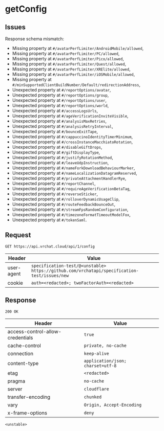 # getConfig

## Issues
Response schema mismatch:
* Missing property at ``#/avatarPerfLimiter/AndroidMobile/allowed``,
* Missing property at ``#/avatarPerfLimiter/PC/allowed``,
* Missing property at ``#/avatarPerfLimiter/Pico/allowed``,
* Missing property at ``#/avatarPerfLimiter/Quest/allowed``,
* Missing property at ``#/avatarPerfLimiter/XRElite/allowed``,
* Missing property at ``#/avatarPerfLimiter/iOSMobile/allowed``,
* Missing property at ``#/minSupportedClientBuildNumber/Default/redirectionAddress``,
* Unexpected property at ``#/reportOptions/avatar``,
* Unexpected property at ``#/reportOptions/group``,
* Unexpected property at ``#/reportOptions/user``,
* Unexpected property at ``#/reportOptions/world``,
* Unexpected property at ``#/accessLogsUrls``,
* Unexpected property at ``#/ageVerificationInviteVisible``,
* Unexpected property at ``#/analysisMaxRetries``,
* Unexpected property at ``#/analysisRetryInterval``,
* Unexpected property at ``#/bounceExitTape``,
* Unexpected property at ``#/cappuccinoIdentityTimerMinimum``,
* Unexpected property at ``#/crossInstanceMacchiatoRotation``,
* Unexpected property at ``#/disableGiftDrops``,
* Unexpected property at ``#/giftDisplayType``,
* Unexpected property at ``#/justifyRotationMethod``,
* Unexpected property at ``#/leaveUdpInstruction``,
* Unexpected property at ``#/nameForkDownloadBehaviourMarker``,
* Unexpected property at ``#/nameLocalizationDatagramReserved``,
* Unexpected property at ``#/privateAttachmentHandlerRye``,
* Unexpected property at ``#/reportChannel``,
* Unexpected property at ``#/requireAgeVerificationBetaTag``,
* Unexpected property at ``#/reverseSticker``,
* Unexpected property at ``#/rolloverDynamicUsageClip``,
* Unexpected property at ``#/routeFeedbackBounceOut``,
* Unexpected property at ``#/streamFpsRandomConfiguration``,
* Unexpected property at ``#/timezoneFormatTimeoutModelFox``,
* Unexpected property at ``#/tokenSaml``.
## Request
`GET https://api.vrchat.cloud/api/1/config`

| Header | Value |
| ------ | ----- |
| user-agent | `specification-test/@<unstable> https://github.com/vrchatapi/specification-test/issues/new` |
| cookie | `auth=<redacted>; twoFactorAuth=<redacted>` |


## Response
`200 OK`

| Header | Value |
| ------ | ----- |
| access-control-allow-credentials | `true` |
| cache-control | `private, no-cache` |
| connection | `keep-alive` |
| content-type | `application/json; charset=utf-8` |
| etag | `<redacted>` |
| pragma | `no-cache` |
| server | `cloudflare` |
| transfer-encoding | `chunked` |
| vary | `Origin, Accept-Encoding` |
| x-frame-options | `deny` |

```jsonc
<unstable>
```
